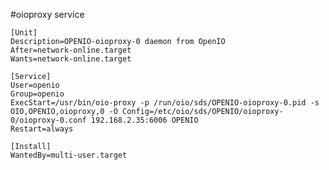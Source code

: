 #oioproxy service

    [Unit]  
    Description=OPENIO-oioproxy-0 daemon from OpenIO  
    After=network-online.target
    Wants=network-online.target  
  
    [Service]  
    User=openio  
    Group=openio  
    ExecStart=/usr/bin/oio-proxy -p /run/oio/sds/OPENIO-oioproxy-0.pid -s OIO,OPENIO,oioproxy,0 -O Config=/etc/oio/sds/OPENIO/oioproxy-0/oioproxy-0.conf 192.168.2.35:6006 OPENIO  
    Restart=always  
  
    [Install]  
    WantedBy=multi-user.target  
